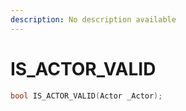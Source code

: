 ```yaml
---
description: No description available 
---
```


# IS_ACTOR_VALID

```cpp
bool IS_ACTOR_VALID(Actor _Actor);
```